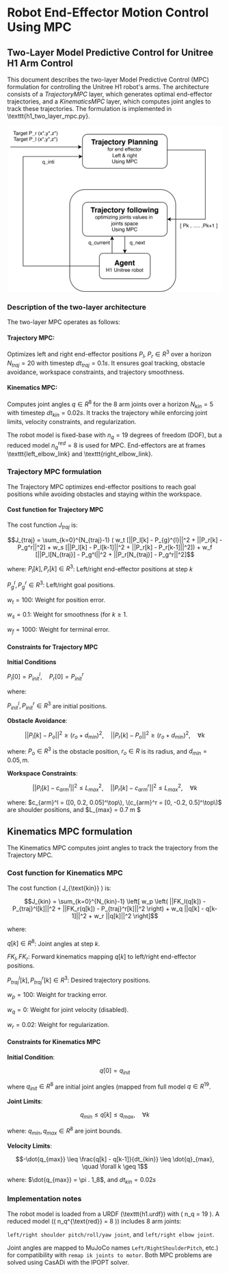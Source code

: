 
# Robot End-Effector Motion Control Using MPC


## Two-Layer Model Predictive Control for Unitree H1 Arm Control
This document describes the two-layer Model Predictive Control (MPC) formulation for controlling the Unitree H1 robot's arms. The architecture consists of a ${Trajectory MPC}$ layer, which generates optimal end-effector trajectories, and a $Kinematics MPC$ layer, which computes joint angles to track these trajectories. The formulation is implemented in \texttt{h1\_two\_layer\_mpc.py}.

![Implementation of MPC](./Implementation%20of%20MPC.svg)


### Description of the two-layer architecture
The two-layer MPC operates as follows:

#### Trajectory MPC:

Optimizes left and right end-effector positions $P_l$, $P_r \in R^3$ over a horizon $N_{traj} = 20$ with timestep $dt_{traj} = 0.1 s$. It ensures goal tracking, obstacle avoidance, workspace constraints, and trajectory smoothness.

#### Kinematics MPC: 

Computes joint angles $q \in R^8$ for the 8 arm joints over a horizon $N_{kin} = 5$ with timestep $dt_{kin} = 0.02 s$. It tracks the trajectory while enforcing joint limits, velocity constraints, and regularization.

The robot model is fixed-base with $n_q = 19$ degrees of freedom (DOF), but a reduced model $n_q^{red} = 8$ is used for MPC. End-effectors are at frames \texttt{left\_elbow\_link} and \texttt{right\_elbow\_link}.

### Trajectory MPC formulation

The Trajectory MPC optimizes end-effector positions to reach goal positions while avoiding obstacles and staying within the workspace.

#### Cost function for Trajectory MPC

The cost function $J_{traj}$ is:

$$J_{traj} = \sum_{k=0}^{N_{traj}-1} ( w_t [||P_l[k] - P_{g}^{l}||^2 + ||P_r[k] - P_g^r||^2] + w_s [||P_l[k] - P_l[k-1]||^2 + ||P_r[k] - P_r[k-1]||^2]) + w_f [||P_l[N_{traj}] - P_g^l||^2 + ||P_r[N_{traj}] - P_g^r||^2]$$

where:
$P_l[k], P_r[k] \in R^3$: Left/right end-effector positions at step $k$

$P_g^l, P_g^r \in R^3$: Left/right goal positions.

$w_t = 100$: Weight for position error.

$w_s = 0.1$: Weight for smoothness (for $k \geq 1$.

$w_f = 1000$: Weight for terminal error.

#### Constraints for Trajectory MPC

$\textbf{Initial Conditions}$

$P_l[0] = P_{init}^l, \quad P_r[0] = P_{init}^r$

where:

$P_{init}^l, P_{init}^r \in R^3$ are initial positions.

$\textbf{Obstacle Avoidance}$:

$$||P_l[k] - P_o||^2 \geq (r_o + d_{min})^2, \quad ||P_r[k] - P_o||^2 \geq (r_o + d_{\text{min}})^2, \quad \forall k$$


where:
$P_o \in R^3$ is the obstacle position, $r_o \in R$ is its radius, and $d_{min} = 0.05, \text{m}$.

$\textbf{Workspace Constraints}$:

$$||P_l[k] - c_{arm}^l||^2 \leq L_{max}^2, \quad ||P_r[k] - c_{arm}^r||^2 \leq L_{max}^2, \quad \forall k$$

where: 
$c_{arm}^l = ([0, 0.2, 0.05]^\top\), \(c_{arm}^r = [0, -0.2, 0.5]^\top\)$ are shoulder positions, and $L_{max} = 0.7 m $

## Kinematics MPC formulation

The Kinematics MPC computes joint angles to track the trajectory from the Trajectory MPC.

### Cost function for Kinematics MPC
The cost function \( J_{\text{kin}} \) is:

$$J_{kin} = \sum_{k=0}^{N_{kin}-1} \left[ w_p \left( ||FK_l(q[k]) - P_{traj}^l[k]||^2 + ||FK_r(q[k]) - P_{traj}^r[k]||^2 \right) + w_q ||q[k] - q[k-1]||^2 + w_r ||q[k]||^2 \right]$$

where:

$q[k] \in R^8$: Joint angles at step $k$.

$FK_{l}, FK_{r}$: Forward kinematics mapping $q[k]$ to left/right end-effector positions.

$P_{traj}^l[k], P_{traj}^r[k] \in R^3$: Desired trajectory positions.

$w_p = 100$: Weight for tracking error.

$w_q = 0$: Weight for joint velocity (disabled).

$w_r = 0.02$: Weight for regularization.


#### Constraints for Kinematics MPC

$\textbf{Initial Condition}$:

$$q[0] = q_{init}$$

where $q_{init} \in R^8$ are initial joint angles (mapped from full model $q \in R^{19}$.

$\textbf{Joint Limits}$:

$$q_{min} \leq q[k] \leq q_{max}, \quad \forall k$$

where: $q_{min}, q_{max} \in R^8$ are joint bounds.

$\textbf{Velocity Limits}$:

$$-\dot{q_{max}} \leq \frac{q[k] - q[k-1]}{dt_{kin}} \leq \dot{q}_{max}, \quad \forall k \geq 1$$

where: $\dot{q_{max}} = \pi . 1_8$, and $dt_{kin} = 0.02 s$

### Implementation notes
The robot model is loaded from a URDF (\texttt{h1.urdf}) with \( n_q = 19 \). A reduced model (\( n_q^{\text{red}} = 8 \)) includes 8 arm joints: 

$\texttt{left/right shoulder pitch/roll/yaw joint}$, and $\texttt{left/right elbow joint}$.

Joint angles are mapped to MuJoCo names $\texttt{Left/RightShoulderPitch}$, etc.) for compatibility with $\texttt{remap ik joints to motor}$.
Both MPC problems are solved using CasADi with the IPOPT solver.
